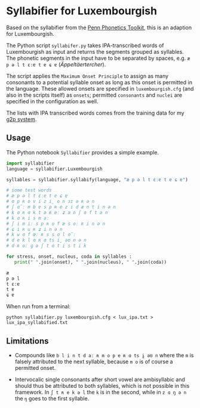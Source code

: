 # Syllabifier for Luxembourgish

Based on the syllabifier from the [Penn Phonetics Toolkit](https://sourceforge.net/projects/p2tk/), 
this is an adaption for Luxembourgish. 

The Python script `syllabifer.py` takes IPA-transcribed words of Luxembourgish as input and 
returns the segments grouped as syllables. The phonetic segments in the input have to be 
separated by spaces, e.g. `æ p ə l t ɛːɐ t ɐ ɕ ɐ` (*Äppeltäertercher*).

The script applies the `Maximum Onset Principle` to assign as many consonants to a potential 
syllable onset as long as this onset is permitted in the language. These allowed onsets are 
specified in `luxembourgish.cfg` (and also in the scripts itself) as `onsets`; permitted 
`consonants` and `nuclei` are specified in the configuration as well.

The lists with IPA transcribed words comes from the training data for my [g2p system](http://engelmann.uni.lu/transcription/).

## Usage
The Python notebook `Syllabifier` provides a simple example.

```python
import syllabifier
language = syllabifier.Luxembourgish

syllables = syllabifier.syllabify(language, "æ p ə l t ɛːɐ t ɐ ɕ ɐ")

# some test words
# æ p ə l t ɛːɐ t ɐ ɕ ɐ
# ɑ p ʀ o v i z i̯ o n ɜɪ ə ʀ ə n
# ʃ ɑ̃ː m b ɐ s p ʀ e z i d æ n t i n ə n
# k ɑ ʀ ɑ k t ə ʀ eː ʑ ə n ʃ ɑ f t ə n
# k ɑ ʀ i s m aː
# ʃ i m iː s p ʀ o f æ s oː ʀ i n ə n
# ɕ i ʀ u ʀ ʑ i n ə n
# k w ɑ f œː ʀ s s ɑ l ɑ̃ː
# d e k l ɑ ʀ ɑ ts i̯ əʊ n ə n
# d ʀ oː ɡ ə ʃ t ɑ t i s t i k

for stress, onset, nucleus, coda in syllables :
   print(" ".join(onset), " ".join(nucleus), " ".join(coda))

æ 
p ə l
t ɛːɐ 
t ɐ 
ɕ ɐ 
```

When run from a terminal:

```
python syllabifier.py luxembourgish.cfg < lux_ipa.txt > lux_ipa_syllabified.txt
```

## Limitations

- Compounds like `b l i n t d aː ʀ m o p e ʀ ɑ ts i̯ əʊ n` where the `m` is falsely attributed 
to the next syllable, because `m o` is of course a permitted onset.

- Intervocalic single consonants after short vowel are ambisyllabic and should thus be 
attributed to both syllables, which is not possible in this framework. In `ʃ t ʀ e k ə l` the
 `k` is in the second, while in `z ɑ ŋ ə n` the `ŋ` goes to the first syllable.
 

